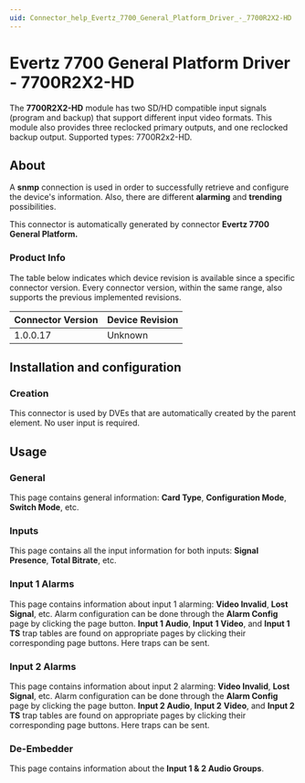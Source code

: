 ```yaml
---
uid: Connector_help_Evertz_7700_General_Platform_Driver_-_7700R2X2-HD
---
```


# Evertz 7700 General Platform Driver - 7700R2X2-HD

The **7700R2X2-HD** module has two SD/HD compatible input signals (program and backup) that support different input video formats. This module also provides three reclocked primary outputs, and one reclocked backup output. Supported types: 7700R2x2-HD.

## About

A **snmp** connection is used in order to successfully retrieve and configure the device's information. Also, there are different **alarming** and **trending** possibilities.

This connector is automatically generated by connector **Evertz 7700 General Platform.**

### Product Info

The table below indicates which device revision is available since a specific connector version. Every connector version, within the same range, also supports the previous implemented revisions.

| **Connector Version** | **Device Revision** |
|--------------------|---------------------|
| 1.0.0.17           | Unknown             |

## Installation and configuration

### Creation

This connector is used by DVEs that are automatically created by the parent element. No user input is required.

## Usage

### General

This page contains general information: **Card Type**, **Configuration Mode**, **Switch Mode**, etc.

### Inputs

This page contains all the input information for both inputs: **Signal Presence**, **Total Bitrate**, etc.

### Input 1 Alarms

This page contains information about input 1 alarming: **Video Invalid**, **Lost Signal**, etc. Alarm configuration can be done through the **Alarm Config** page by clicking the page button. **Input 1 Audio**, **Input** **1 Video**, and **Input 1** **TS** trap tables are found on appropriate pages by clicking their corresponding page buttons. Here traps can be sent.

### Input 2 Alarms

This page contains information about input 2 alarming: **Video Invalid**, **Lost Signal**, etc. Alarm configuration can be done through the **Alarm Config** page by clicking the page button. **Input 2 Audio**, **Input 2** **Video**, and **Input 2** **TS** trap tables are found on appropriate pages by clicking their corresponding page buttons. Here traps can be sent.

### De-Embedder

This page contains information about the **Input 1 & 2 Audio Groups**.
